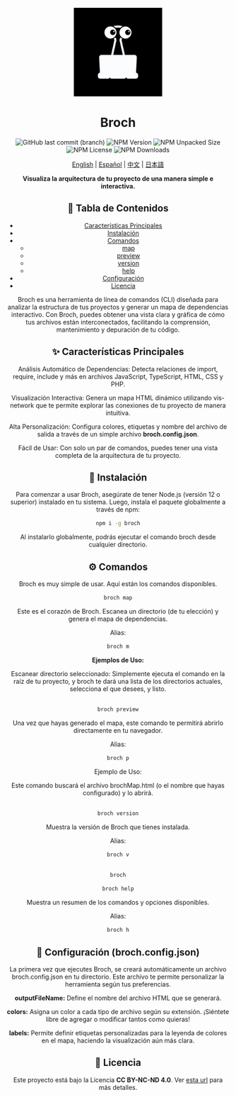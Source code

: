 <div align="center">

<p align="center"> <img src="assets/logo.png" alt="Broch Logo" width="200"> </p>

<h1 align="center">Broch</h1>

<p align="center">
    <img src="https://img.shields.io/github/last-commit/jaanque/broch/main" alt="GitHub last commit (branch)">
    <img src="https://img.shields.io/npm/v/broch" alt="NPM Version">
    <img src="https://img.shields.io/npm/unpacked-size/broch" alt="NPM Unpacked Size">
    <img src="https://img.shields.io/npm/l/broch" alt="NPM License">
    <img src="https://img.shields.io/npm/d18m/broch" alt="NPM Downloads">
</p>

<p align="center">
    <a href="README.md">English</a> |
    <a href="README.es.md">Español</a> |
    <a href="README.zh.md">中文</a> |
    <a href="README.ja.md">日本語</a>
</p>

<p align="center"> <strong>Visualiza la arquitectura de tu proyecto de una manera simple e interactiva.</strong> </p>

## 📑 Tabla de Contenidos
- [Características Principales](#-características-principales)
- [Instalación](#-instalación)
- [Comandos](#️-comandos)
    - [map](#map)
    - [preview](#preview)
    - [version](#version)
    - [help](#help)
- [Configuración](#-configuración)
- [Licencia](#-licencia)

Broch es una herramienta de línea de comandos (CLI) diseñada para analizar la estructura de tus proyectos y generar un mapa de dependencias interactivo. Con Broch, puedes obtener una vista clara y gráfica de cómo tus archivos están interconectados, facilitando la comprensión, mantenimiento y depuración de tu código.

## ✨ Características Principales
Análisis Automático de Dependencias: Detecta relaciones de import, require, include y más en archivos JavaScript, TypeScript, HTML, CSS y PHP.

Visualización Interactiva: Genera un mapa HTML dinámico utilizando vis-network que te permite explorar las conexiones de tu proyecto de manera intuitiva.

Alta Personalización: Configura colores, etiquetas y nombre del archivo de salida a través de un simple archivo **broch.config.json**.

Fácil de Usar: Con solo un par de comandos, puedes tener una vista completa de la arquitectura de tu proyecto.

## 🚀 Instalación
Para comenzar a usar Broch, asegúrate de tener Node.js (versión 12 o superior) instalado en tu sistema. Luego, instala el paquete globalmente a través de npm:

```bash
npm i -g broch
```

Al instalarlo globalmente, podrás ejecutar el comando broch desde cualquier directorio.

## ⚙️ Comandos
Broch es muy simple de usar. Aquí están los comandos disponibles.

```bash
broch map
```
Este es el corazón de Broch. Escanea un directorio (de tu elección) y genera el mapa de dependencias.

Alias:
```bash
broch m
```

**Ejemplos de Uso:**

Escanear directorio seleccionado: Simplemente ejecuta el comando en la raíz de tu proyecto, y broch te dará una lista de los directorios actuales, selecciona el que desees, y listo.

##

```bash
broch preview
```
Una vez que hayas generado el mapa, este comando te permitirá abrirlo directamente en tu navegador.

Alias:
```bash
broch p
```

Ejemplo de Uso:

Este comando buscará el archivo brochMap.html (o el nombre que hayas configurado) y lo abrirá.

##

```bash
broch version
```

Muestra la versión de Broch que tienes instalada.

Alias:

```bash
broch v
```

##

```bash
broch
```
```bash
broch help
```
Muestra un resumen de los comandos y opciones disponibles.

Alias:
```bash
broch h
```

## 🔧 Configuración (broch.config.json)
La primera vez que ejecutes Broch, se creará automáticamente un archivo broch.config.json en tu directorio. Este archivo te permite personalizar la herramienta según tus preferencias.

**outputFileName:** Define el nombre del archivo HTML que se generará.

**colors:** Asigna un color a cada tipo de archivo según su extensión. ¡Siéntete libre de agregar o modificar tantos como quieras!

**labels:** Permite definir etiquetas personalizadas para la leyenda de colores en el mapa, haciendo la visualización aún más clara.

## 📄 Licencia
Este proyecto está bajo la Licencia **CC BY-NC-ND 4.0**. Ver [esta url](https://creativecommons.org/licenses/by-nc-nd/4.0/) para más detalles.

</div>
